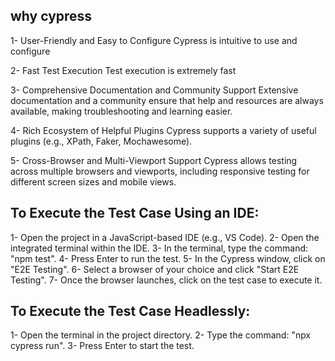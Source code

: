 ## why cypress
1- User-Friendly and Easy to Configure
Cypress is intuitive to use and configure

2- Fast Test Execution
Test execution is extremely fast

3- Comprehensive Documentation and Community Support
Extensive documentation and a community ensure that help and resources are always available, making troubleshooting and learning easier.

4- Rich Ecosystem of Helpful Plugins
Cypress supports a variety of useful plugins (e.g., XPath, Faker, Mochawesome).

5- Cross-Browser and Multi-Viewport Support
Cypress allows testing across multiple browsers and viewports, including responsive testing for different screen sizes and mobile views.


## To Execute the Test Case Using an IDE:
1- Open the project in a JavaScript-based IDE (e.g., VS Code).
2- Open the integrated terminal within the IDE.
3- In the terminal, type the command: "npm test".
4- Press Enter to run the test.
5- In the Cypress window, click on "E2E Testing".
6- Select a browser of your choice and click "Start E2E Testing".
7- Once the browser launches, click on the test case to execute it.

## To Execute the Test Case Headlessly:
1- Open the terminal in the project directory.
2- Type the command: "npx cypress run".
3- Press Enter to start the test.